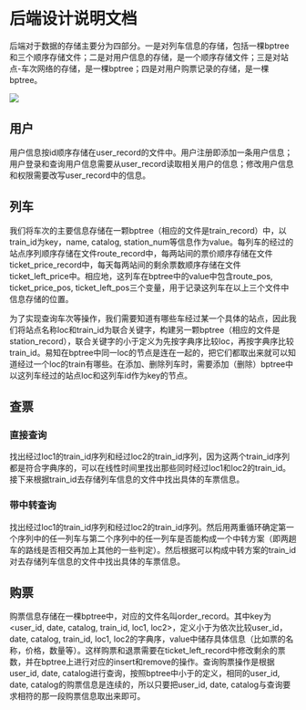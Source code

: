 # 后端设计说明文档


后端对于数据的存储主要分为四部分。一是对列车信息的存储，包括一棵bptree和三个顺序存储文件；二是对用户信息的存储，是一个顺序存储文件；三是对站点-车次网络的存储，是一棵bptree；四是对用户购票记录的存储，是一棵bptree。

![](ttrs/doc/backend_structure.png)


## 用户

用户信息按id顺序存储在user_record的文件中。用户注册即添加一条用户信息；用户登录和查询用户信息需要从user_record读取相关用户的信息；修改用户信息和权限需要改写user_record中的信息。


## 列车

我们将车次的主要信息存储在一颗bptree（相应的文件是train_record）中，以train_id为key，name, catalog, station_num等信息作为value。每列车的经过的站点序列顺序存储在文件route_record中，每两站间的票价顺序存储在文件ticket_price_record中，每天每两站间的剩余票数顺序存储在文件ticket_left_price中。相应地，这列车在bptree中的value中包含route_pos, ticket_price_pos, ticket_left_pos三个变量，用于记录这列车在以上三个文件中信息存储的位置。

为了实现查询车次等操作，我们需要知道有哪些车经过某一个具体的站点，因此我们将站点名称loc和train_id为联合关键字，构建另一颗bptree（相应的文件是station_record），联合关键字的小于定义为先按字典序比较loc，再按字典序比较train_id。易知在bptree中同一loc的节点是连在一起的，把它们都取出来就可以知道经过一个loc的train有哪些。在添加、删除列车时，需要添加（删除）bptree中以这列车经过的站点loc和这列车id作为key的节点。


## 查票 

### 直接查询

找出经过loc1的train_id序列和经过loc2的train_id序列，因为这两个train_id序列都是符合字典序的，可以在线性时间里找出那些同时经过loc1和loc2的train_id。接下来根据train_id去存储列车信息的文件中找出具体的车票信息。

### 带中转查询

找出经过loc1的train_id序列和经过loc2的train_id序列。然后用两重循环确定第一个序列中的任一列车与第二个序列中的任一列车是否能构成一个中转方案（即两趟车的路线是否相交再加上其他的一些判定）。然后根据可以构成中转方案的train_id对去存储列车信息的文件中找出具体的车票信息。


## 购票

购票信息存储在一棵bptree中，对应的文件名叫order_record。其中key为<user_id, date, catalog, train_id, loc1, loc2>，定义小于为依次比较user_id，date, catalog, train_id, loc1, loc2的字典序，value中储存具体信息（比如票的名称，价格，数量等）。这样购票和退票需要在ticket_left_record中修改剩余的票数，并在bptree上进行对应的insert和remove的操作。查询购票操作是根据user_id, date, catalog进行查询，按照bptree中小于的定义，相同的user_id, date, catalog的购票信息是连续的，所以只要把user_id, date, catalog与查询要求相符的那一段购票信息取出来即可。
